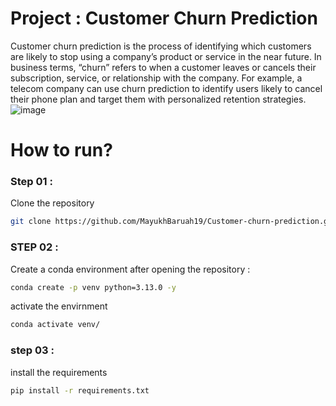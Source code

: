 # Project : Customer Churn Prediction
Customer churn prediction is the process of identifying which customers are likely to stop using a company’s product or service in the near future. In business terms, “churn” refers to when a customer leaves or cancels their subscription, service, or relationship with the company. For example, a telecom company can use churn prediction to identify users likely to cancel their phone plan and target them with personalized retention strategies.<br>
![image](https://daxg39y63pxwu.cloudfront.net/images/blog/churn-models/Customer_Churn_Prediction_Models_in_Machine_Learning.png)


# How to run?
### Step 01 :
Clone the repository

```bash
git clone https://github.com/MayukhBaruah19/Customer-churn-prediction.git
```
### STEP 02 :
Create a conda environment after opening the repository : 
```bash
conda create -p venv python=3.13.0 -y
```
activate the envirnment
```bash
conda activate venv/
```
### step 03 : 
install the requirements
```bash
pip install -r requirements.txt
```






